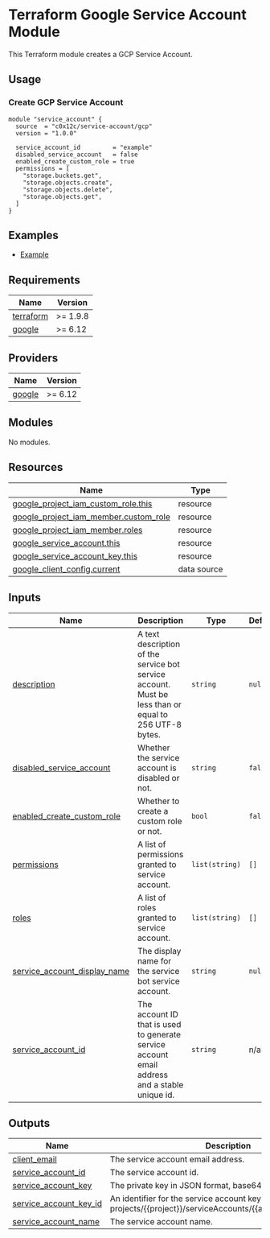 # Terraform Google Service Account Module

This Terraform module creates a GCP Service Account.

## Usage

### Create GCP Service Account

```hcl
module "service_account" {
  source  = "c0x12c/service-account/gcp"
  version = "1.0.0"
  
  service_account_id         = "example"
  disabled_service_account   = false
  enabled_create_custom_role = true
  permissions = [
    "storage.buckets.get",
    "storage.objects.create",
    "storage.objects.delete",
    "storage.objects.get",
  ]
}
```

## Examples

- [Example](./examples/complete/)

<!-- BEGIN_TF_DOCS -->

## Requirements

| Name | Version |
|------|---------|
| <a name="requirement_terraform"></a> [terraform](#requirement\_terraform) | >= 1.9.8 |
| <a name="requirement_google"></a> [google](#requirement\_google) | >= 6.12 |

## Providers

| Name | Version |
|------|---------|
| <a name="provider_google"></a> [google](#provider\_google) | >= 6.12 |

## Modules

No modules.

## Resources

| Name | Type |
|------|------|
| [google_project_iam_custom_role.this](https://registry.terraform.io/providers/hashicorp/google/latest/docs/resources/project_iam_custom_role) | resource |
| [google_project_iam_member.custom_role](https://registry.terraform.io/providers/hashicorp/google/latest/docs/resources/project_iam_member) | resource |
| [google_project_iam_member.roles](https://registry.terraform.io/providers/hashicorp/google/latest/docs/resources/project_iam_member) | resource |
| [google_service_account.this](https://registry.terraform.io/providers/hashicorp/google/latest/docs/resources/service_account) | resource |
| [google_service_account_key.this](https://registry.terraform.io/providers/hashicorp/google/latest/docs/resources/service_account_key) | resource |
| [google_client_config.current](https://registry.terraform.io/providers/hashicorp/google/latest/docs/data-sources/client_config) | data source |

## Inputs

| Name | Description | Type | Default | Required |
|------|-------------|------|---------|:--------:|
| <a name="input_description"></a> [description](#input\_description) | A text description of the service bot service account. Must be less than or equal to 256 UTF-8 bytes. | `string` | `null` | no |
| <a name="input_disabled_service_account"></a> [disabled\_service\_account](#input\_disabled\_service\_account) | Whether the service account is disabled or not. | `string` | `false` | no |
| <a name="input_enabled_create_custom_role"></a> [enabled\_create\_custom\_role](#input\_enabled\_create\_custom\_role) | Whether to create a custom role or not. | `bool` | `false` | no |
| <a name="input_permissions"></a> [permissions](#input\_permissions) | A list of permissions granted to service account. | `list(string)` | `[]` | no |
| <a name="input_roles"></a> [roles](#input\_roles) | A list of roles granted to service account. | `list(string)` | `[]` | no |
| <a name="input_service_account_display_name"></a> [service\_account\_display\_name](#input\_service\_account\_display\_name) | The display name for the service bot service account. | `string` | `null` | no |
| <a name="input_service_account_id"></a> [service\_account\_id](#input\_service\_account\_id) | The account ID that is used to generate service account email address and a stable unique id. | `string` | n/a | yes |

## Outputs

| Name | Description |
|------|-------------|
| <a name="output_client_email"></a> [client\_email](#output\_client\_email) | The service account email address. |
| <a name="output_service_account_id"></a> [service\_account\_id](#output\_service\_account\_id) | The service account id. |
| <a name="output_service_account_key"></a> [service\_account\_key](#output\_service\_account\_key) | The private key in JSON format, base64 encoded. |
| <a name="output_service_account_key_id"></a> [service\_account\_key\_id](#output\_service\_account\_key\_id) | An identifier for the service account key with format projects/{{project}}/serviceAccounts/{{account}}/keys/{{key}}. |
| <a name="output_service_account_name"></a> [service\_account\_name](#output\_service\_account\_name) | The service account name. |

<!-- END_TF_DOCS -->
